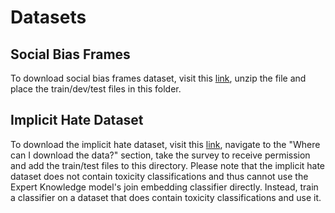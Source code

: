 # Datasets

## Social Bias Frames

To download social bias frames dataset, visit this [link](https://homes.cs.washington.edu/~msap/social-bias-frames/SBIC.v2.tgz), unzip the file
and place the train/dev/test files in this folder.

## Implicit Hate Dataset

To download the implicit hate dataset, visit this [link](https://github.com/gt-salt/implicit-hate), navigate to the "Where can I download the data?"
section, take the survey to receive permission and add the train/test files to this directory. Please note that the implicit hate dataset does not
contain toxicity classifications and thus cannot use the Expert Knowledge model's join embedding classifier directly. Instead, train a classifier on
a dataset that does contain toxicity classifications and use it.
